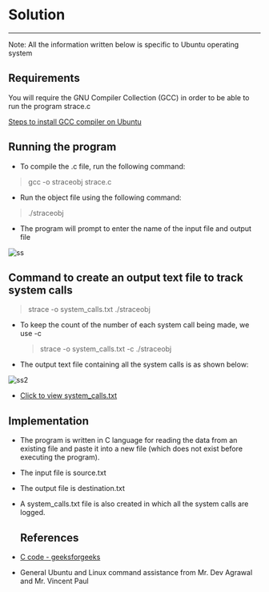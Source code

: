 # Solution
---
Note: All the information written below is specific to Ubuntu operating system
## Requirements
You will require the GNU Compiler Collection (GCC) in order to be able to run the program strace.c

[Steps to install GCC compiler on Ubuntu](https://linuxize.com/post/how-to-install-gcc-on-ubuntu-20-04/)

## Running the program
- To compile the .c file, run the following command:
>  gcc -o straceobj strace.c


- Run the object file using the following command:
> ./straceobj


- The program will prompt to enter the name of the input file and output file

![ss](https://user-images.githubusercontent.com/116995762/200142462-5fd41332-3db7-418c-b1e8-67c75430cb1e.png)


## Command to create an output text file to track system calls
> strace -o system_calls.txt ./straceobj
- To keep the count of the number of each system call being made, we use -c
  > strace -o system_calls.txt -c ./straceobj
- The output text file containing all the system calls is as shown below: 

![ss2](https://user-images.githubusercontent.com/116995762/200142651-6730b6f0-1a32-43d9-bd4b-0d3fba2bc629.png)
 - [Click to view system_calls.txt](https://github.com/prasadsavanur/prasadsavanur/blob/main/2.24/system_calls.txt)

## Implementation
- The program is written in C language for reading the data from an existing file and paste it into a new file (which does not exist before executing the program).
- The input file is source.txt 
- The output file is destination.txt
- A system_calls.txt file is also created in which all the system calls are logged.
  
  ## References
- [C code - geeksforgeeks](https://www.geeksforgeeks.org/c-program-copy-contents-one-file-another-file/)
- General Ubuntu and Linux command assistance from Mr. Dev Agrawal and Mr. Vincent Paul
